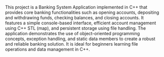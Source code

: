 This project is a Banking System Application implemented in C++ that provides core banking functionalities such as opening accounts, depositing and withdrawing funds, checking balances, and closing accounts. It features a simple console-based interface, efficient account management using C++ STL (map), and persistent storage using file handling. The application demonstrates the use of object-oriented programming concepts, exception handling, and static data members to create a robust and reliable banking solution. It is ideal for beginners learning file operations and data management in C++.
